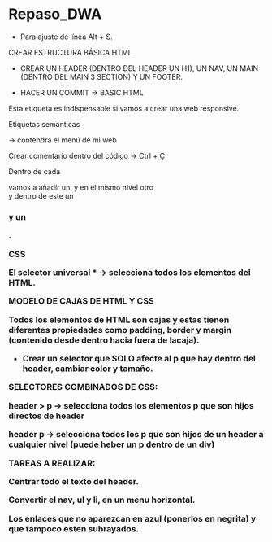 # Repaso_DWA

- Para ajuste de línea Alt + S.

CREAR ESTRUCTURA BÁSICA HTML

- CREAR UN HEADER (DENTRO DEL HEADER UN H1), UN NAV, UN MAIN (DENTRO DEL MAIN 3 SECTION) Y UN FOOTER.
- HACER UN COMMIT -> BASIC HTML

  <meta name="viewport" content="width=device-width, initial-scale=1.0">

Esta etiqueta <meta> es indispensable si vamos a crear una web responsive.

Etiquetas semánticas

<nav></nav> -> contendrá el menú de mi web

Crear comentario dentro del código -> Ctrl + Ç

Dentro de cada <div> vamos a añadir un <img> y en el mismo nivel otro <div> y dentro de este un <h3> y un <p>.

CSS

El selector universal \* -> selecciona todos los elementos del HTML.

MODELO DE CAJAS DE HTML Y CSS

Todos los elementos de HTML son cajas y estas tienen diferentes propiedades como padding, border y margin (contenido desde dentro hacia fuera de lacaja).

- Crear un selector que SOLO afecte al p que hay dentro del header, cambiar color y tamaño.

SELECTORES COMBINADOS DE CSS:

header > p -> selecciona todos los elementos p que son hijos directos de header

header p -> selecciona todos los p que son hijos de un header a cualquier nivel (puede heber un p dentro de un div)

TAREAS A REALIZAR:

Centrar todo el texto del header.

Convertir el nav, ul y li, en un menu horizontal.

Los enlaces que no aparezcan en azul (ponerlos en negrita) y que tampoco esten subrayados.
